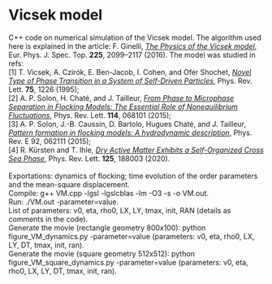 # Vicsek model

C++ code on numerical simulation of the Vicsek model. The algorithm used here is explained in the article: F. Ginelli, <a href='https://link.springer.com/article/10.1140/epjst/e2016-60066-8'><i>The Physics of the Vicsek model</i></a>, Eur. Phys. J. Spec. Top. <b>225</b>, 2099–2117 (2016). The model was studied in refs:<br>
[1] T. Vicsek, A. Czirók, E. Ben-Jacob, I. Cohen, and Ofer Shochet, <a href='https://journals.aps.org/prl/abstract/10.1103/PhysRevLett.75.1226'><i>Novel Type of Phase Transition in a System of Self-Driven Particles</i></a>, Phys. Rev. Lett. <b>75</b>, 1226 (1995);<br>
[2] A. P. Solon, H. Chaté, and J. Tailleur, <a href='https://journals.aps.org/prl/abstract/10.1103/PhysRevLett.114.068101'><i>From Phase to Microphase Separation in Flocking Models: The Essential Role of Nonequilibrium Fluctuations</i></a>, Phys. Rev. Lett. <b>114</b>, 068101 (2015);<br>
[3] A. P. Solon, J.-B. Caussin, D. Bartolo, Hugues Chaté, and J. Tailleur, <a href='https://journals.aps.org/pre/abstract/10.1103/PhysRevE.92.062111'><i>Pattern formation in flocking models: A hydrodynamic description</i></a>, Phys. Rev. E 92, 062111 (2015);<br>
[4] R. Kürsten and T. Ihle, <a href='https://journals.aps.org/prl/abstract/10.1103/PhysRevLett.125.188003'><i>Dry Active Matter Exhibits a Self-Organized Cross Sea Phase</i></a>, Phys. Rev. Lett. <b>125</b>, 188003 (2020).<br>
<br>
Exportations: dynamics of flocking; time evolution of the order parameters and the mean-square displacement.<br>
Compile: g++ VM.cpp -lgsl -lgslcblas -lm -O3 -s -o VM.out.<br>
Run: ./VM.out -parameter=value.<br>
List of parameters: v0, eta, rho0, LX, LY, tmax, init, RAN (details as comments in the code).<br>
Generate the movie (rectangle geometry 800x100): python figure_VM_dynamics.py -parameter=value (parameters: v0, eta, rho0, LX, LY, DT, tmax, init, ran).<br>
Generate the movie (square geometry 512x512): python figure_VM_square_dynamics.py -parameter=value (parameters: v0, eta, rho0, LX, LY, DT, tmax, init, ran).<br>
